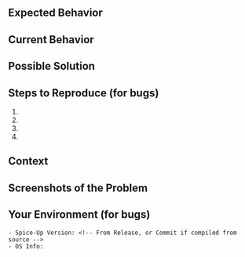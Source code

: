 <!--- Thank you for making a bug report! This allows us to make the app even better. -->
<!--- Filling out the following information will help us reproduce and fix the problem faster. -->

## Expected Behavior
<!--- If you're describing a bug, tell us what should happen -->
<!--- If you're suggesting a change/improvement, tell us how it should work -->

## Current Behavior
<!--- If describing a bug, tell us what happens instead of the expected behavior -->
<!--- If suggesting a change/improvement, explain the difference from current behavior -->

## Possible Solution
<!--- Not obligatory, but suggest a fix/reason for the bug, -->
<!--- or ideas how to implement the addition or change -->

## Steps to Reproduce (for bugs)
<!--- Help us reproduce the issue by providing us a set of steps to reproduce this bug -->
1.
2.
3.
4.

## Context
<!--- How has this issue affected you? What are you trying to accomplish? -->
<!--- Providing context helps us come up with a solution that is most useful in the real world -->
<!--- If you have a terminal output you can share with us that would also be great! -->

<!--- To get debug messages: G_MESSAGES_DEBUG=all com.github.philip-scott.spice-up -->

<!--- Sharing the .spice file where the problem is at will also be super helpful. -->

## Screenshots of the Problem
<!--- If you can show us a screenshot of the issue, this is the space for it! -->
<!--- If you're suggesting a feature and can give us a mockup, that would also be great! -->

## Your Environment (for bugs)
<!--- Include as many relevant details about the environment you experienced the bug in -->
<!--- If you can also run the following command and put the output here, that would be super helpful!  -->
<!---                   uname -a && cat /etc/os-release          -->

```
- Spice-Up Version: <!-- From Release, or Commit if compiled from source -->
- OS Info:

```
